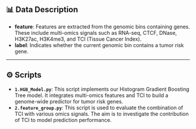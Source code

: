 ## 📊 Data Description

* **feature**: Features are extracted from the genomic bins containing genes. These include multi-omics signals such as RNA-seq, CTCF, DNase, H3K27ac, H3K4me3, and TCI (Tissue Cancer Index).
* **label**: Indicates whether the current genomic bin contains a tumor risk gene.

---

## ⚙️ Scripts

*  **`1.HGB_Model.py`**: This script implements our Histogram Gradient Boosting Tree model. It integrates multi-omics features and TCI to build a genome-wide predictor for tumor risk genes.
*  **`2.feature_group.py`**: This script is used to evaluate the combination of TCI with various omics signals. The aim is to investigate the contribution of TCI to model prediction performance.
